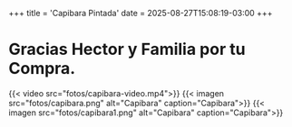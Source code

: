+++
title = 'Capibara Pintada'
date = 2025-08-27T15:08:19-03:00
+++

# Gracias Hector y Familia por tu Compra.

{{< video src="fotos/capibara-video.mp4">}}
{{< imagen src="fotos/capibara.png" alt="Capibara" caption="Capibara">}}
{{< imagen src="fotos/capibara1.png" alt="Capibara" caption="Capibara">}}